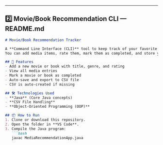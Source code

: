 
---

## **2️⃣ Movie/Book Recommendation CLI — README.md**
```markdown
# Movie/Book Recommendation Tracker

A **Command Line Interface (CLI)** tool to keep track of your favorite movies and books.  
You can add media items, rate them, mark them as completed, and store your data in a CSV file.

## 🚀 Features
- Add a new movie or book with title, genre, and rating
- View all media entries
- Mark a movie or book as completed
- Auto-save and export to CSV file
- CSV is auto-created if missing

## 🛠️ Technologies Used
- **Java** (Core Java concepts)
- **CSV File Handling**
- **Object-Oriented Programming (OOP)**

## 📦 How to Run
1. Clone or download this repository.
2. Open the folder in **VS Code**.
3. Compile the Java program:
   ```bash
   javac MediaRecommendationApp.java
